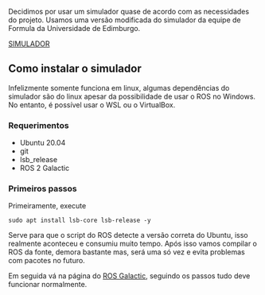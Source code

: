 <!---
OBS: meu repoositório no github funciona, mas quero que seja um fork de VERDADE, porque quando baixei, editei e tentei upar, tive problema com os submódulos, se fosse um fork seria tranquilo, mas pelo gitlab não sei como fazer, então por enquanto vai assim mesmo.
--->
Decidimos por usar um simulador quase de acordo com as necessidades do projeto. Usamos uma versão modificada do simulador da equipe de Formula da Universidade de Edimburgo. 

<a href="https://github.com/gustavosousa2208/eufs_modified">SIMULADOR</a>

## Como instalar o simulador
Infelizmente somente funciona em linux, algumas dependências do simulador são do linux apesar da possibilidade de usar o ROS no Windows. No entanto, é possível usar o WSL ou o VirtualBox.

### Requerimentos
- Ubuntu 20.04
- git
- lsb_release
- ROS 2 Galactic

### Primeiros passos
Primeiramente, execute
```
sudo apt install lsb-core lsb-release -y
```
Serve para que o script do ROS detecte a versão correta do Ubuntu, isso realmente aconteceu e consumiu muito tempo. Após isso vamos compilar o ROS da fonte, demora bastante mas, será uma só vez e evita problemas com pacotes no futuro.

Em seguida vá na página do <a href="https://docs.ros.org/en/galactic/Installation/Alternatives/Ubuntu-Development-Setup.html">ROS Galactic</a>, seguindo os passos tudo deve funcionar normalmente. 